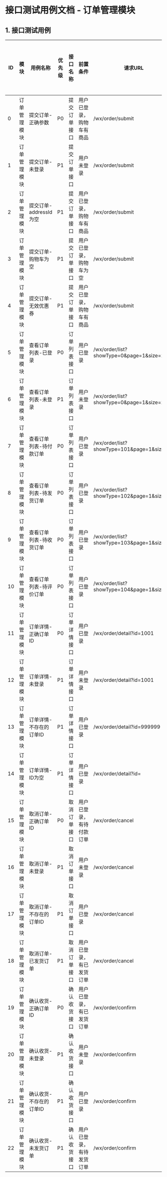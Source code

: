 # 接口测试用例文档 - 订单管理模块

## 1. 接口测试用例

| ID | 模块 | 用例名称 | 优先级 | 接口名称 | 前置条件 | 请求URL | 请求类型 | 请求头 | 请求参数类型 | 请求参数 | 预期响应状态码 | 预期返回数据 | 实际响应状态码 | 执行结果 | 实际返回结果 |
|---|---|---|---|---|---|---|---|---|---|---|---|---|---|---|---|
| 0 | 订单管理模块 | 提交订单-正确参数 | P0 | 提交订单接口 | 用户已登录，购物车有商品 | /wx/order/submit | POST | Content-Type: application/json<br>X-Litemall-Token: 登录成功Token值 | JSON | {"cartId":0,"addressId":203,"couponId":0,"grouponRulesId":0,"grouponLinkId":0} | 200 | errno=0，data返回订单号和订单价格，errmsg="成功" | | | |
| 1 | 订单管理模块 | 提交订单-未登录 | P1 | 提交订单接口 | 用户未登录 | /wx/order/submit | POST | Content-Type: application/json | JSON | {"cartId":0,"addressId":203,"couponId":0,"grouponRulesId":0,"grouponLinkId":0} | 4xx | errno!=0，errmsg="未登录" | | | |
| 2 | 订单管理模块 | 提交订单-addressId为空 | P1 | 提交订单接口 | 用户已登录，购物车有商品 | /wx/order/submit | POST | Content-Type: application/json<br>X-Litemall-Token: 登录成功Token值 | JSON | {"cartId":0,"addressId":0,"couponId":0,"grouponRulesId":0,"grouponLinkId":0} | 4xx | errno!=0，errmsg="地址信息不正确" | | | |
| 3 | 订单管理模块 | 提交订单-购物车为空 | P1 | 提交订单接口 | 用户已登录，购物车为空 | /wx/order/submit | POST | Content-Type: application/json<br>X-Litemall-Token: 登录成功Token值 | JSON | {"cartId":0,"addressId":203,"couponId":0,"grouponRulesId":0,"grouponLinkId":0} | 4xx | errno!=0，errmsg="购物车为空" | | | |
| 4 | 订单管理模块 | 提交订单-无效优惠券 | P1 | 提交订单接口 | 用户已登录，购物车有商品 | /wx/order/submit | POST | Content-Type: application/json<br>X-Litemall-Token: 登录成功Token值 | JSON | {"cartId":0,"addressId":203,"couponId":999999,"grouponRulesId":0,"grouponLinkId":0} | 4xx | errno!=0，errmsg="优惠券无效" | | | |
| 5 | 订单管理模块 | 查看订单列表-已登录 | P0 | 订单列表接口 | 用户已登录 | /wx/order/list?showType=0&page=1&size=10 | GET | X-Litemall-Token: 登录成功Token值 | 无 | 无 | 200 | errno=0，data返回订单列表，errmsg="成功" | | | |
| 6 | 订单管理模块 | 查看订单列表-未登录 | P1 | 订单列表接口 | 用户未登录 | /wx/order/list?showType=0&page=1&size=10 | GET | 无 | 无 | 无 | 4xx | errno!=0，errmsg="未登录" | | | |
| 7 | 订单管理模块 | 查看订单列表-待付款订单 | P0 | 订单列表接口 | 用户已登录 | /wx/order/list?showType=101&page=1&size=10 | GET | X-Litemall-Token: 登录成功Token值 | 无 | 无 | 200 | errno=0，data返回待付款订单列表，errmsg="成功" | | | |
| 8 | 订单管理模块 | 查看订单列表-待发货订单 | P0 | 订单列表接口 | 用户已登录 | /wx/order/list?showType=102&page=1&size=10 | GET | X-Litemall-Token: 登录成功Token值 | 无 | 无 | 200 | errno=0，data返回待发货订单列表，errmsg="成功" | | | |
| 9 | 订单管理模块 | 查看订单列表-待收货订单 | P0 | 订单列表接口 | 用户已登录 | /wx/order/list?showType=103&page=1&size=10 | GET | X-Litemall-Token: 登录成功Token值 | 无 | 无 | 200 | errno=0，data返回待收货订单列表，errmsg="成功" | | | |
| 10 | 订单管理模块 | 查看订单列表-待评价订单 | P0 | 订单列表接口 | 用户已登录 | /wx/order/list?showType=104&page=1&size=10 | GET | X-Litemall-Token: 登录成功Token值 | 无 | 无 | 200 | errno=0，data返回待评价订单列表，errmsg="成功" | | | |
| 11 | 订单管理模块 | 订单详情-正确订单ID | P0 | 订单详情接口 | 用户已登录 | /wx/order/detail?id=1001 | GET | X-Litemall-Token: 登录成功Token值 | 无 | 无 | 200 | errno=0，data返回订单详细信息，errmsg="成功" | | | |
| 12 | 订单管理模块 | 订单详情-未登录 | P1 | 订单详情接口 | 用户未登录 | /wx/order/detail?id=1001 | GET | 无 | 无 | 无 | 4xx | errno!=0，errmsg="未登录" | | | |
| 13 | 订单管理模块 | 订单详情-不存在的订单ID | P1 | 订单详情接口 | 用户已登录 | /wx/order/detail?id=999999 | GET | X-Litemall-Token: 登录成功Token值 | 无 | 无 | 4xx | errno!=0，errmsg="订单不存在" | | | |
| 14 | 订单管理模块 | 订单详情-ID为空 | P1 | 订单详情接口 | 用户已登录 | /wx/order/detail?id= | GET | X-Litemall-Token: 登录成功Token值 | 无 | 无 | 4xx | errno!=0，errmsg="订单ID不能为空" | | | |
| 15 | 订单管理模块 | 取消订单-正确订单ID | P0 | 取消订单接口 | 用户已登录，有待付款订单 | /wx/order/cancel | POST | Content-Type: application/json<br>X-Litemall-Token: 登录成功Token值 | JSON | {"orderId":1001} | 200 | errno=0，data返回取消结果，errmsg="成功" | | | |
| 16 | 订单管理模块 | 取消订单-未登录 | P1 | 取消订单接口 | 用户未登录 | /wx/order/cancel | POST | Content-Type: application/json | JSON | {"orderId":1001} | 4xx | errno!=0，errmsg="未登录" | | | |
| 17 | 订单管理模块 | 取消订单-不存在的订单ID | P1 | 取消订单接口 | 用户已登录 | /wx/order/cancel | POST | Content-Type: application/json<br>X-Litemall-Token: 登录成功Token值 | JSON | {"orderId":999999} | 4xx | errno!=0，errmsg="订单不存在" | | | |
| 18 | 订单管理模块 | 取消订单-已发货订单 | P1 | 取消订单接口 | 用户已登录，有已发货订单 | /wx/order/cancel | POST | Content-Type: application/json<br>X-Litemall-Token: 登录成功Token值 | JSON | {"orderId":1002} | 4xx | errno!=0，errmsg="订单状态不允许取消" | | | |
| 19 | 订单管理模块 | 确认收货-正确订单ID | P0 | 确认收货接口 | 用户已登录，有已发货订单 | /wx/order/confirm | POST | Content-Type: application/json<br>X-Litemall-Token: 登录成功Token值 | JSON | {"orderId":1003} | 200 | errno=0，data返回确认结果，errmsg="成功" | | | |
| 20 | 订单管理模块 | 确认收货-未登录 | P1 | 确认收货接口 | 用户未登录 | /wx/order/confirm | POST | Content-Type: application/json | JSON | {"orderId":1003} | 4xx | errno!=0，errmsg="未登录" | | | |
| 21 | 订单管理模块 | 确认收货-不存在的订单ID | P1 | 确认收货接口 | 用户已登录 | /wx/order/confirm | POST | Content-Type: application/json<br>X-Litemall-Token: 登录成功Token值 | JSON | {"orderId":999999} | 4xx | errno!=0，errmsg="订单不存在" | | | |
| 22 | 订单管理模块 | 确认收货-未发货订单 | P1 | 确认收货接口 | 用户已登录，有待发货订单 | /wx/order/confirm | POST | Content-Type: application/json<br>X-Litemall-Token: 登录成功Token值 | JSON | {"orderId":1004} | 4xx | errno!=0，errmsg="订单状态不允许确认收货" | | | |